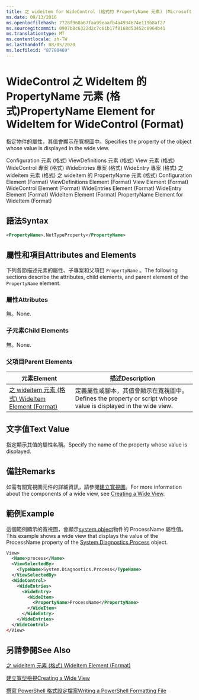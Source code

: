 ```yaml
---
title: 之 wideitem for WideControl (格式的 PropertyName 元素) |Microsoft Docs
ms.date: 09/13/2016
ms.openlocfilehash: 7728f960a67faa99eaafb4a4934674e119b8af27
ms.sourcegitcommit: 0907b8c6322d2c7c61b17f8168d53452c8964b41
ms.translationtype: MT
ms.contentlocale: zh-TW
ms.lasthandoff: 08/05/2020
ms.locfileid: "87780469"
---
```

# <a name="propertyname-element-for-wideitem-for-widecontrol-format"></a><span data-ttu-id="10bd5-102">WideControl 之 WideItem 的 PropertyName 元素 (格式)</span><span class="sxs-lookup"><span data-stu-id="10bd5-102">PropertyName Element for WideItem for WideControl (Format)</span></span>

<span data-ttu-id="10bd5-103">指定物件的屬性，其值會顯示在寬視圖中。</span><span class="sxs-lookup"><span data-stu-id="10bd5-103">Specifies the property of the object whose value is displayed in the wide view.</span></span>

<span data-ttu-id="10bd5-104">Configuration 元素 (格式) ViewDefinitions 元素 (格式) View 元素 (格式) WideControl 專案 (格式) WideEntries 專案 (格式) WideEntry 專案 (格式) 之 wideitem 元素 (格式) 之 wideitem 的 PropertyName 元素 (格式) </span><span class="sxs-lookup"><span data-stu-id="10bd5-104">Configuration Element (Format) ViewDefinitions Element (Format) View Element (Format) WideControl Element (Format) WideEntries Element (Format) WideEntry Element (Format) WideItem Element (Format) PropertyName Element for WideItem (Format)</span></span>

## <a name="syntax"></a><span data-ttu-id="10bd5-105">語法</span><span class="sxs-lookup"><span data-stu-id="10bd5-105">Syntax</span></span>

```xml
<PropertyName>.NetTypeProperty</PropertyName>
```

## <a name="attributes-and-elements"></a><span data-ttu-id="10bd5-106">屬性和項目</span><span class="sxs-lookup"><span data-stu-id="10bd5-106">Attributes and Elements</span></span>

<span data-ttu-id="10bd5-107">下列各節描述元素的屬性、子專案和父項目 `PropertyName` 。</span><span class="sxs-lookup"><span data-stu-id="10bd5-107">The following sections describe the attributes, child elements, and parent element of the `PropertyName` element.</span></span>

### <a name="attributes"></a><span data-ttu-id="10bd5-108">屬性</span><span class="sxs-lookup"><span data-stu-id="10bd5-108">Attributes</span></span>

<span data-ttu-id="10bd5-109">無。</span><span class="sxs-lookup"><span data-stu-id="10bd5-109">None.</span></span>

### <a name="child-elements"></a><span data-ttu-id="10bd5-110">子元素</span><span class="sxs-lookup"><span data-stu-id="10bd5-110">Child Elements</span></span>

<span data-ttu-id="10bd5-111">無。</span><span class="sxs-lookup"><span data-stu-id="10bd5-111">None.</span></span>

### <a name="parent-elements"></a><span data-ttu-id="10bd5-112">父項目</span><span class="sxs-lookup"><span data-stu-id="10bd5-112">Parent Elements</span></span>

|<span data-ttu-id="10bd5-113">元素</span><span class="sxs-lookup"><span data-stu-id="10bd5-113">Element</span></span>|<span data-ttu-id="10bd5-114">描述</span><span class="sxs-lookup"><span data-stu-id="10bd5-114">Description</span></span>|
|-------------|-----------------|
|[<span data-ttu-id="10bd5-115">之 wideitem 元素 (格式) </span><span class="sxs-lookup"><span data-stu-id="10bd5-115">WideItem Element (Format)</span></span>](./wideitem-element-for-widecontrol-format.md)|<span data-ttu-id="10bd5-116">定義屬性或腳本，其值會顯示在寬視圖中。</span><span class="sxs-lookup"><span data-stu-id="10bd5-116">Defines the property or script whose value is displayed in the wide view.</span></span>|

## <a name="text-value"></a><span data-ttu-id="10bd5-117">文字值</span><span class="sxs-lookup"><span data-stu-id="10bd5-117">Text Value</span></span>

<span data-ttu-id="10bd5-118">指定顯示其值的屬性名稱。</span><span class="sxs-lookup"><span data-stu-id="10bd5-118">Specify the name of the property whose value is displayed.</span></span>

## <a name="remarks"></a><span data-ttu-id="10bd5-119">備註</span><span class="sxs-lookup"><span data-stu-id="10bd5-119">Remarks</span></span>

<span data-ttu-id="10bd5-120">如需有關寬視圖元件的詳細資訊，請參閱[建立寬視圖](./creating-a-wide-view.md)。</span><span class="sxs-lookup"><span data-stu-id="10bd5-120">For more information about the components of a wide view, see [Creating a Wide View](./creating-a-wide-view.md).</span></span>

## <a name="example"></a><span data-ttu-id="10bd5-121">範例</span><span class="sxs-lookup"><span data-stu-id="10bd5-121">Example</span></span>

<span data-ttu-id="10bd5-122">這個範例顯示的寬視圖，會顯示[system.object](/dotnet/api/System.Diagnostics.Process)物件的 ProcessName 屬性值。</span><span class="sxs-lookup"><span data-stu-id="10bd5-122">This example shows a wide view that displays the value of the ProcessName property of the [System.Diagnostics.Process](/dotnet/api/System.Diagnostics.Process) object.</span></span>

```xml
View>
  <Name>process</Name>
  <ViewSelectedBy>
    <TypeName>System.Diagnostics.Process</TypeName>
  </ViewSelectedBy>
  <WideControl>
    <WideEntries>
      <WideEntry>
        <WideItem>
          <PropertyName>ProcessName</PropertyName>
        </WideItem>
      </WideEntry>
    </WideEntries>
  </WideControl>
</View>

```

## <a name="see-also"></a><span data-ttu-id="10bd5-123">另請參閱</span><span class="sxs-lookup"><span data-stu-id="10bd5-123">See Also</span></span>

[<span data-ttu-id="10bd5-124">之 wideitem 元素 (格式) </span><span class="sxs-lookup"><span data-stu-id="10bd5-124">WideItem Element (Format)</span></span>](./wideitem-element-for-widecontrol-format.md)

[<span data-ttu-id="10bd5-125">建立寬型檢視</span><span class="sxs-lookup"><span data-stu-id="10bd5-125">Creating a Wide View</span></span>](./creating-a-wide-view.md)

[<span data-ttu-id="10bd5-126">撰寫 PowerShell 格式設定檔案</span><span class="sxs-lookup"><span data-stu-id="10bd5-126">Writing a PowerShell Formatting File</span></span>](./writing-a-powershell-formatting-file.md)
